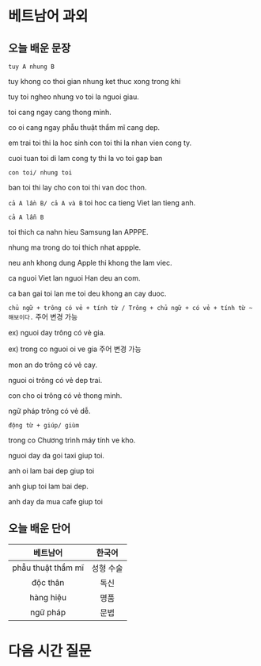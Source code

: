 # 베트남어 과외

## 오늘 배운 문장
`tuy A nhung B`

tuy khong co thoi gian nhung ket thuc xong trong khi

tuy toi ngheo nhung vo toi la nguoi giau.

toi cang ngay cang thong minh.

co oi cang ngay phẫu thuật thẩm mĩ cang dep.

em trai toi thi la hoc sinh con toi thi la nhan vien cong ty.

cuoi tuan toi di lam cong ty thi la vo toi gap ban 

`con toi/ nhung toi`

ban toi thi lay cho con toi thi van doc thon.

`cả A lần B/ cả A và B`
toi hoc ca tieng Viet lan tieng anh.

`cả A lẫn B`

toi thich ca nahn hieu Samsung lan APPPE.

nhung ma trong do toi thich nhat appple.

neu anh khong dung Apple thi khong the lam viec.

ca nguoi Viet lan nguoi Han deu an com.

ca ban gai toi lan me toi deu khong an cay duoc.

`chủ ngữ + trông có vẻ + tính từ / Trông + chủ ngữ + có vẻ + tính từ ~ 해보이다.`
 주어 변경 가능 

ex) nguoi day trông có vẻ gia.

ex) trong co nguoi oi ve gia
주어 변경 가능

mon an do trông có vẻ cay.

nguoi oi trông có vẻ dep trai.

con cho oi trông có vẻ thong minh.

ngữ pháp trông có vẻ dễ.

`động từ + giúp/ giùm`

trong co Chương trình máy tính ve kho.

nguoi day da goi taxi giup toi.

anh oi lam bai dep giup toi

anh giup toi lam bai dep.

anh day da mua cafe giup toi








## 오늘 배운 단어
| 베트남어 | 한국어 |
|:--:|:--:|
|phẫu thuật thẩm mĩ|성형 수술|
|độc thân|독신|
|hàng hiệu|명품|
|ngữ pháp|문법|

# 다음 시간 질문